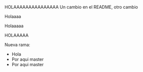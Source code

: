 HOLAAAAAAAAAAAAAAA
Un cambio en el README, otro cambio

Holaaaa


Holaaaaa

HOLAAAAA

Nueva rama:

- Hola
- Por aqui master
- Por aqui master